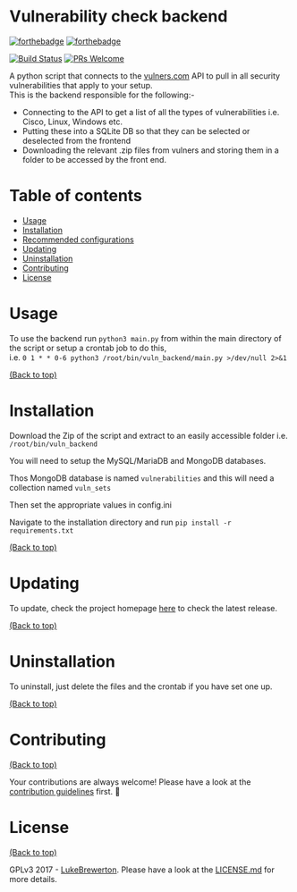 # Vulnerability check backend

[![forthebadge](http://forthebadge.com/images/badges/made-with-python.svg)](http://forthebadge.com)
[![forthebadge](http://forthebadge.com/images/badges/built-with-love.svg)](http://forthebadge.com)

[![Build Status](https://travis-ci.org/lukebrewerton/vuln_backend.svg?branch=master)](https://travis-ci.org/lukebrewerton/vuln_backend)
[![PRs Welcome](https://img.shields.io/badge/PRs-welcome-brightgreen.svg?style=shields)](http://makeapullrequest.com)

A python script that connects to the [vulners.com](https://gist.github.com/athityakumar/1bd5e9e24cd2a1891565573a893993eb) API to pull in all security vulnerabilities that apply to your setup.
\
This is the backend responsible for the following:-

- Connecting to the API to get a list of all the types of vulnerabilities i.e. Cisco, Linux, Windows etc.
- Putting these into a SQLite DB so that they can be selected or deselected from the frontend
- Downloading the relevant .zip files from vulners and storing them in a folder to be accessed by the front end.



# Table of contents

- [Usage](#usage)
- [Installation](#installation)
- [Recommended configurations](#recommended-configurations)
- [Updating](#updating)
- [Uninstallation](#uninstallation)
- [Contributing](#contributing)
- [License](#license)

# Usage
To use the backend run `python3 main.py` from within the main directory of the script or setup a crontab job to do this, \
i.e. `0 1 * * 0-6 python3 /root/bin/vuln_backend/main.py >/dev/null 2>&1` 

[(Back to top)](#table-of-contents)



# Installation

Download the Zip of the script and extract to an easily accessible folder i.e. `/root/bin/vuln_backend`

You will need to setup the MySQL/MariaDB and MongoDB databases.

Thos MongoDB database is named `vulnerabilities` and this will need a collection named `vuln_sets`

Then set the appropriate values in config.ini

Navigate to the installation directory and run `pip install -r requirements.txt`

[(Back to top)](#table-of-contents)



# Updating

To update, check the project homepage [here](#) to check the latest release.

[(Back to top)](#table-of-contents)



# Uninstallation

To uninstall, just delete the files and the crontab if you have set one up.

[(Back to top)](#table-of-contents)



# Contributing

[(Back to top)](#table-of-contents)

Your contributions are always welcome! Please have a look at the [contribution guidelines](CONTRIBUTING.md) first. :tada:

# License

[(Back to top)](#table-of-contents)


GPLv3 2017 - [LukeBrewerton](https://github.com/lukebrewerton/). Please have a look at the [LICENSE.md](LICENSE.md) for more details.
